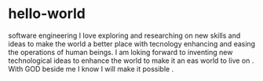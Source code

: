 # hello-world
software engineering
I love exploring and researching on new skills and ideas to make the world a better place with tecnology enhancing and easing the operations of human beings.
I am loking forward to inventing new technological ideas to enhance the world to make it an eas world to live on .
With GOD beside me I know I will make it possible .
